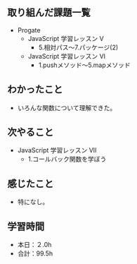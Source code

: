 ## 取り組んだ課題一覧
- Progate
  - JavaScript 学習レッスン V
    - 5.相対パス〜7.パッケージ(2)
  - JavaScript 学習レッスン VI
    - 1.pushメソッド〜5.mapメソッド
## わかったこと
- いろんな関数について理解できた。
## 次やること
- JavaScript 学習レッスン VII
  - 1.コールバック関数を学ぼう
## 感じたこと
- 特になし。
## 学習時間
- 本日：２.0h
- 合計：99.5h
